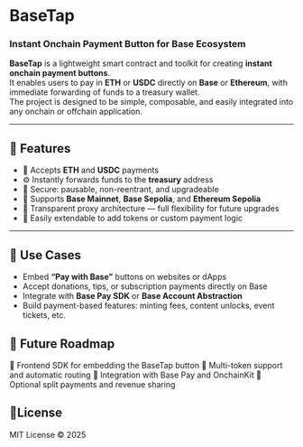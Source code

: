 # BaseTap

### Instant Onchain Payment Button for Base Ecosystem

**BaseTap** is a lightweight smart contract and toolkit for creating **instant onchain payment buttons**.  
It enables users to pay in **ETH** or **USDC** directly on **Base** or **Ethereum**, with immediate forwarding of funds to a treasury wallet.  
The project is designed to be simple, composable, and easily integrated into any onchain or offchain application.

---

## 🚀 Features

- 💸 Accepts **ETH** and **USDC** payments  
- ⚙️ Instantly forwards funds to the **treasury** address  
- 🔐 Secure: pausable, non-reentrant, and upgradeable  
- 🌉 Supports **Base Mainnet**, **Base Sepolia**, and **Ethereum Sepolia**  
- 🧱 Transparent proxy architecture — full flexibility for future upgrades  
- 🧩 Easily extendable to add tokens or custom payment logic  

---

## 🧩 Use Cases

- Embed **“Pay with Base”** buttons on websites or dApps  
- Accept donations, tips, or subscription payments directly on Base  
- Integrate with **Base Pay SDK** or **Base Account Abstraction**  
- Build payment-based features: minting fees, content unlocks, event tickets, etc.

## 🧩 Future Roadmap
🧠 Frontend SDK for embedding the BaseTap button
💱 Multi-token support and automatic routing
🔗 Integration with Base Pay and OnchainKit
💼 Optional split payments and revenue sharing

## 📄License
MIT License © 2025
